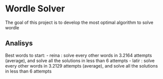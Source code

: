 # Wordle Solver
The goal of this project is to develop the most optimal algorithm to solve wordle 

 ## Analisys
 Best words to start:
    - reina : solve every other words in 3.2164 attempts (average), and solve all the solutions in less than 6 attempts
    - latir : solve every other words in 3.2129 attempts (average), and solve all the solutions in less than 6 attempts